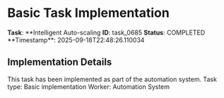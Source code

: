 # Basic Task Implementation

**Task**: **Intelligent Auto-scaling
**ID**: task_0685
**Status**: COMPLETED
**Timestamp\*\*: 2025-09-18T22:48:26.110034

## Implementation Details

This task has been implemented as part of the automation system.
Task type: Basic implementation
Worker: Automation System
